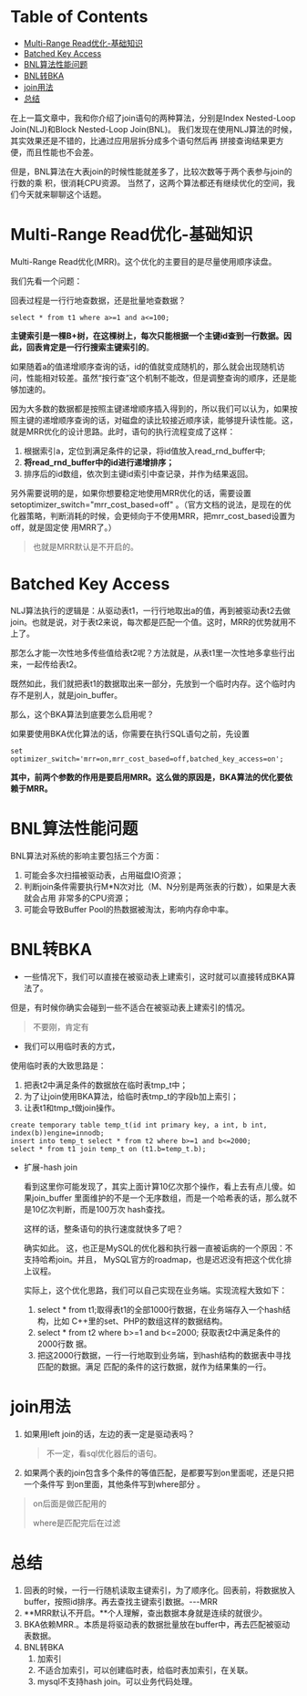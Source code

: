 # Table of Contents

* [Multi-Range Read优化-基础知识](#multi-range-read优化-基础知识)
* [Batched Key Access](#batched-key-access)
* [BNL算法性能问题](#bnl算法性能问题)
* [BNL转BKA](#bnl转bka)
* [join用法](#join用法)
* [总结](#总结)


在上一篇文章中，我和你介绍了join语句的两种算法，分别是Index Nested-Loop Join(NLJ)和Block Nested-Loop Join(BNL)。
我们发现在使用NLJ算法的时候，其实效果还是不错的，比通过应用层拆分成多个语句然后再 拼接查询结果更方便，而且性能也不会差。

但是，BNL算法在大表join的时候性能就差多了，比较次数等于两个表参与join的行数的乘 积，很消耗CPU资源。 当然了，这两个算法都还有继续优化的空间，我们今天就来聊聊这个话题。

# Multi-Range Read优化-基础知识

Multi-Range Read优化(MRR)。这个优化的主要目的是尽量使用顺序读盘。

我们先看一个问题：

回表过程是一行行地查数据，还是批量地查数据？

```mysql
select * from t1 where a>=1 and a<=100;
```

**主键索引是一棵B+树，在这棵树上，每次只能根据一个主键id查到一行数据。因此，回表肯定是一行行搜索主键索引的**。

如果随着a的值递增顺序查询的话，id的值就变成随机的，那么就会出现随机访问，性能相对较差。虽然“按行查”这个机制不能改，但是调整查询的顺序，还是能够加速的。

因为大多数的数据都是按照主键递增顺序插入得到的，所以我们可以认为，如果按照主键的递增顺序查询的话，对磁盘的读比较接近顺序读，能够提升读性能。这，就是MRR优化的设计思路。此时，语句的执行流程变成了这样：

1. 根据索引a，定位到满足条件的记录，将id值放入read_rnd_buffer中;
2. **将read_rnd_buffer中的id进行递增排序；**
3. 排序后的id数组，依次到主键id索引中查记录，并作为结果返回。

另外需要说明的是，如果你想要稳定地使用MRR优化的话，需要设置setoptimizer_switch="mrr_cost_based=off"
。（官方文档的说法，是现在的优化器策略，判断消耗的时候，会更倾向于不使用MRR，把mrr_cost_based设置为off，就是固定使 用MRR了。）

> 也就是MRR默认是不开启的。

# Batched Key Access

NLJ算法执行的逻辑是：从驱动表t1，一行行地取出a的值，再到被驱动表t2去做join。也就是说，对于表t2来说，每次都是匹配一个值。这时，MRR的优势就用不上了。

那怎么才能一次性地多传些值给表t2呢？方法就是，从表t1里一次性地多拿些行出来，一起传给表t2。

既然如此，我们就把表t1的数据取出来一部分，先放到一个临时内存。这个临时内存不是别人，就是join_buffer。

那么，这个BKA算法到底要怎么启用呢？

如果要使用BKA优化算法的话，你需要在执行SQL语句之前，先设置

```mysql
set optimizer_switch='mrr=on,mrr_cost_based=off,batched_key_access=on';
```

**其中，前两个参数的作用是要启用MRR。这么做的原因是，BKA算法的优化要依赖于MRR。**

# BNL算法性能问题

BNL算法对系统的影响主要包括三个方面：

1. 可能会多次扫描被驱动表，占用磁盘IO资源；
2. 判断join条件需要执行M*N次对比（M、N分别是两张表的行数），如果是大表就会占用 非常多的CPU资源；
3. 可能会导致Buffer Pool的热数据被淘汰，影响内存命中率。

# BNL转BKA

+ 一些情况下，我们可以直接在被驱动表上建索引，这时就可以直接转成BKA算法了。

但是，有时候你确实会碰到一些不适合在被驱动表上建索引的情况。

> 不要刚，肯定有

+ 我们可以用临时表的方式，

使用临时表的大致思路是：

1. 把表t2中满足条件的数据放在临时表tmp_t中；
2. 为了让join使用BKA算法，给临时表tmp_t的字段b加上索引；
3. 让表t1和tmp_t做join操作。

```mysql
create temporary table temp_t(id int primary key, a int, b int, index(b))engine=innodb;
insert into temp_t select * from t2 where b>=1 and b<=2000;
select * from t1 join temp_t on (t1.b=temp_t.b);
```

+ 扩展-hash join

  看到这里你可能发现了，其实上面计算10亿次那个操作，看上去有点儿傻。如果join_buffer 里面维护的不是一个无序数组，而是一个哈希表的话，那么就不是10亿次判断，而是100万次
  hash查找。
  
  这样的话，整条语句的执行速度就快多了吧？ 
  
  确实如此。 这，也正是MySQL的优化器和执行器一直被诟病的一个原因：不支持哈希join。并且， MySQL官方的roadmap，也是迟迟没有把这个优化排上议程。
  
  
  
  实际上，这个优化思路，我们可以自己实现在业务端。实现流程大致如下：
  1. select * from t1;取得表t1的全部1000行数据，在业务端存入一个hash结构，比如
  C++里的set、PHP的数组这样的数据结构。
  2. select * from t2 where b>=1 and b<=2000; 获取表t2中满足条件的2000行数
  据。
  3. 把这2000行数据，一行一行地取到业务端，到hash结构的数据表中寻找匹配的数据。满足
  匹配的条件的这行数据，就作为结果集的一行。



# join用法

1. 如果用left join的话，左边的表一定是驱动表吗？

   > 不一定，看sql优化器后的语句。

2.  如果两个表的join包含多个条件的等值匹配，是都要写到on里面呢，还是只把一个条件写
   到on里面，其他条件写到where部分  。

   > on后面是做匹配用的
   >
   > where是匹配完后在过滤

# 总结

1. 回表的时候，一行一行随机读取主键索引，为了顺序化。回表前，将数据放入buffer，按照id排序。再去查找主键索引数据。---MRR
2. **MRR默认不开启。**个人理解，查出数据本身就是连续的就很少。
3. BKA依赖MRR.。本质是将驱动表的数据批量放在buffer中，再去匹配被驱动表数据。
4. BNL转BKA
   1. 加索引
   2. 不适合加索引，可以创建临时表，给临时表加索引，在关联。
   3. mysql不支持hash join。可以业务代码处理。
